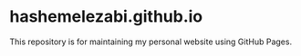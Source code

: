 # hashemelezabi.github.io
This repository is for maintaining my personal website using GitHub Pages.
